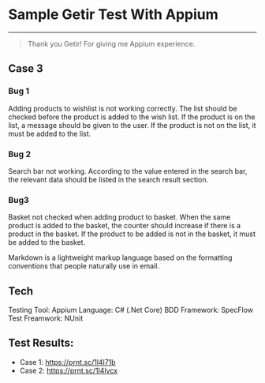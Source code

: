 # Sample Getir Test With Appium
---
> Thank you Getir! For giving me Appium experience.

## Case 3

### Bug 1

Adding products to wishlist is not working correctly.
The list should be checked before the product is added to the wish list.
If the product is on the list, a message should be given to the user. If the product is not on the list, it must be added to the list.
### Bug 2

Search bar not working.
According to the value entered in the search bar, the relevant data should be listed in the search result section.
### Bug3

Basket not checked when adding product to basket.
When the same product is added to the basket, the counter should increase if there is a product in the basket.
If the product to be added is not in the basket, it must be added to the basket.

Markdown is a lightweight markup language based on the formatting conventions
that people naturally use in email.

## Tech

Testing Tool: Appium
Language: C# (.Net Core)
BDD Framework: SpecFlow
Test Freamwork: NUnit

## Test Results:

- Case 1: https://prnt.sc/1l4l71b
- Case 2: https://prnt.sc/1l4lvcx
